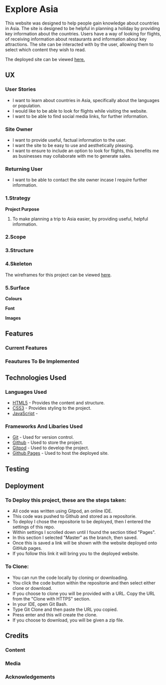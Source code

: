 # Explore Asia 
This website was designed to help people gain knowledge about countries in Asia. The site is designed to be helpful in planning a holiday by
providing key information about the countries. Users have a way of looking for flights, of receiving information about restaurants and 
information about key attractions. The site can be interacted with by the user, allowing them to select which content they wish to read. 

The deployed site can be viewed [here.](#) 

## UX 

### User Stories 
* I want to learn about countries in Asia, specifically about the languages or population.
* I would like to be able to look for flights while visiting the website. 
* I want to be able to find social media links, for further information.

### Site Owner 
* I want to provide useful, factual information to the user.
* I want the site to be easy to use and aesthetically pleasing. 
* I want to ensure to include an option to look for flights, this benefits me as businesses may collaborate with me to generate sales. 

### Returning User 
* I want to be able to contact the site owner incase I require further information. 

### 1.Strategy 

**Project Purpose**

1. To make planning a trip to Asia easier, by providing useful, helpful information. 

### 2.Scope 

### 3.Structure 

### 4.Skeleton 

The wireframes for this project can be viewed [here](#).

### 5.Surface 

**Colours**

**Font**

**Images** 

## Features 

### Current Features 

### Feautures To Be Implemented 

## Technologies Used 

### Languages Used 

* [HTML5](https://en.wikipedia.org/wiki/HTML5) - Provides the content and structure.
* [CSS3](https://en.wikipedia.org/wiki/CSS) - Provides styling to the project.
* [JavaScript](https://en.wikipedia.org/wiki/JavaScript) - 

### Frameworks And Libaries Used 

* [Git](https://git-scm.com/) - Used for version control. 
* [Github](https://github.com/) - Used to store the project.
* [Gitpod](https://www.gitpod.io/) - Used to develop the project.
* [Github Pages](https://pages.github.com/) - Used to host the deployed site.

## Testing 

## Deployment 

### To Deploy this project, these are the steps taken: 

* All code was written using Gitpod, an online IDE.
* This code was pushed to Github and stored as a repositorie.
* To deploy I chose the repositorie to be deployed, then I entered the settings of this repo. 
* Within settings I scrolled down until I found the section titled "Pages". 
* In this section I selected "Master" as the branch, then saved.
* Once this is saved a link will be shown with the website deployed onto GitHub pages. 
* If you follow this link it will bring you to the deployed website. 

### To Clone: 

* You can run the code locally by cloning or downloading. 
* You click the code button within the repositorie and then select either clone or download. 
* If you choose to clone you will be provided with a URL. Copy the URL from the "Clone with HTTPS" section.
* In your IDE, open Git Bash.
* Type Git Clone and then paste the URL you copied. 
* Press enter and this will create the clone. 
* If you choose to download, you will be given a zip file.

## Credits 

### Content 

### Media 

### Acknowledgements


